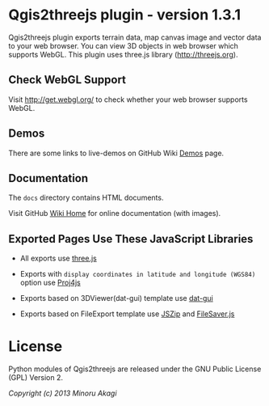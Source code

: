 Qgis2threejs plugin - version 1.3.1
===================================

  Qgis2threejs plugin exports terrain data, map canvas image and vector data to your web browser. You can view 3D objects in web browser which supports WebGL. This plugin uses three.js library (http://threejs.org).


Check WebGL Support
-------------------

  Visit http://get.webgl.org/ to check whether your web browser supports WebGL.


Demos
-----

  There are some links to live-demos on GitHub Wiki [Demos](https://github.com/minorua/Qgis2threejs/wiki/Demos) page.


Documentation
-------------

  The `docs` directory contains HTML documents.

  Visit GitHub [Wiki Home](https://github.com/minorua/Qgis2threejs/wiki) for online documentation (with images).


Exported Pages Use These JavaScript Libraries
---------------------------------------------

* All exports use [three.js](http://threejs.org)

* Exports with `display coordinates in latitude and longitude (WGS84)` option use [Proj4js](http://trac.osgeo.org/proj4js/)

* Exports based on 3DViewer(dat-gui) template use [dat-gui](https://code.google.com/p/dat-gui/)

* Exports based on FileExport template use [JSZip](http://stuk.github.io/jszip/) and [FileSaver.js](https://github.com/eligrey/FileSaver.js/)


License
=======

  Python modules of Qgis2threejs are released under the GNU Public License (GPL) Version 2.

_Copyright (c) 2013 Minoru Akagi_
